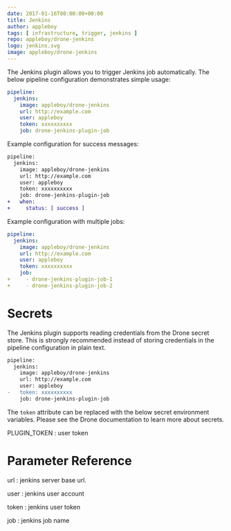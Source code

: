 ```yaml
---
date: 2017-01-16T00:00:00+00:00
title: Jenkins
author: appleboy
tags: [ infrastructure, trigger, jenkins ]
repo: appleboy/drone-jenkins
logo: jenkins.svg
image: appleboy/drone-jenkins
---
```


The Jenkins plugin allows you to trigger Jenkins job automatically. The below pipeline configuration demonstrates simple usage:

```yaml
pipeline:
  jenkins:
    image: appleboy/drone-jenkins
    url: http://example.com
    user: appleboy
    token: xxxxxxxxxx
    job: drone-jenkins-plugin-job
```

Example configuration for success messages:

```diff
pipeline:
  jenkins:
    image: appleboy/drone-jenkins
    url: http://example.com
    user: appleboy
    token: xxxxxxxxxx
    job: drone-jenkins-plugin-job
+   when:
+     status: [ success ]
```

Example configuration with multiple jobs:

```yaml
pipeline:
  jenkins:
    image: appleboy/drone-jenkins
    url: http://example.com
    user: appleboy
    token: xxxxxxxxxx
    job:
+     - drone-jenkins-plugin-job-1
+     - drone-jenkins-plugin-job-2
```

# Secrets

The Jenkins plugin supports reading credentials from the Drone secret store. This is strongly recommended instead of storing credentials in the pipeline configuration in plain text.

```diff
pipeline:
  jenkins:
    image: appleboy/drone-jenkins
    url: http://example.com
    user: appleboy
-   token: xxxxxxxxxx
    job: drone-jenkins-plugin-job
```

The `token` attribute can be replaced with the below secret environment variables. Please see the Drone documentation to learn more about secrets.

PLUGIN_TOKEN
: user token

# Parameter Reference

url
: jenkins server base url.

user
: jenkins user account

token
: jenkins user token

job
: jenkins job name
